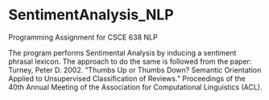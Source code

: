 # SentimentAnalysis_NLP
Programming Assignment for CSCE 638 NLP

The program performs Sentimental Analysis by inducing a sentiment phrasal lexicon. The approach to do the same is followed from the paper:
Turney, Peter D. 2002. “Thumbs Up or Thumbs Down? Semantic Orientation Applied to Unsupervised Classification of Reviews.” Proceedings of the 40th Annual Meeting of the Association for Computational Linguistics (ACL).
